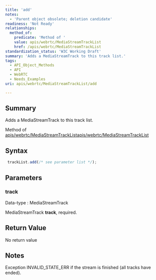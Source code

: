 ```yaml
---
title: 'add'
notes:
  - 'Parent object obsolete; deletion candidate'
readiness: 'Not Ready'
relationships:
  method_of:
    predicate: 'Method of '
    value: apis/webrtc/MediaStreamTrackList
    href: /apis/webrtc/MediaStreamTrackList
standardization_status: 'W3C Working Draft'
summary: 'Adds a MediaStreamTrack to this track list.'
tags:
  - API_Object_Methods
  - API
  - WebRTC
  - Needs_Examples
uri: apis/webrtc/MediaStreamTrackList/add

---
```

## Summary

Adds a MediaStreamTrack to this track list.

Method of [apis/webrtc/MediaStreamTrackList](/apis/webrtc/MediaStreamTrackList)[apis/webrtc/MediaStreamTrackList](/apis/webrtc/MediaStreamTrackList)

## Syntax

``` js
 trackList.add(/* see parameter list */);
```

## Parameters

### track

 Data-type
:   MediaStreamTrack

 MediaStreamTrack **track**, required.

## Return Value

No return value

## Notes

Exception INVALID\_STATE\_ERR if the stream is finished (all tracks have ended).
